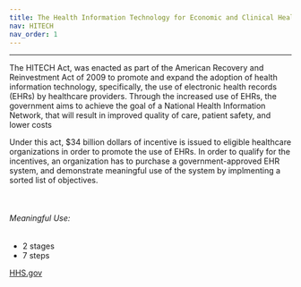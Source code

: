 ```yaml
---
title: The Health Information Technology for Economic and Clinical Health (HITECH) Act of 2009
nav: HITECH
nav_order: 1
---
```


-------------------

<p>The HITECH Act, was enacted as part of the American Recovery and Reinvestment Act of 2009 to promote and expand the adoption of health information technology, specifically, the use of electronic health records (EHRs) by healthcare providers. Through the increased use of EHRs, the government aims to achieve the goal of a National Health Information Network, that will result in improved quality of care, patient safety, and lower costs</p>

<p>Under this act, $34 billion dollars of incentive is issued to eligible healthcare organizations in order to promote the use of EHRs. In order to qualify for the incentives, an organization has to purchase a government-approved EHR system, and demonstrate meaningful use of the system by implmenting a sorted list of objectives. </p>
<br>

###### Meaningful Use:
- 2 stages
- 7 steps

<a href="https://www.hhs.gov/hipaa/for-professionals/special-topics/hitech-act-enforcement-interim-final-rule/index.html" target="_blank">HHS.gov</a>


